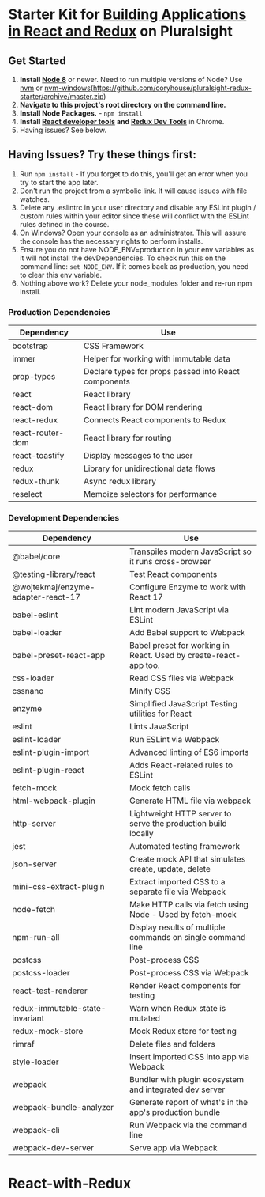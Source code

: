 # Starter Kit for [Building Applications in React and Redux](http://www.pluralsight.com/author/cory-house) on Pluralsight

## Get Started

1. **Install [Node 8](https://nodejs.org)** or newer. Need to run multiple versions of Node? Use [nvm](https://github.com/creationix/nvm) or [nvm-windows](https://github.com/coreybutler/nvm-windows)(https://github.com/coryhouse/pluralsight-redux-starter/archive/master.zip)
2. **Navigate to this project's root directory on the command line.**
3. **Install Node Packages.** - `npm install`
4. **Install [React developer tools](https://chrome.google.com/webstore/detail/react-developer-tools/fmkadmapgofadopljbjfkapdkoienihi?hl=en) and [Redux Dev Tools](https://chrome.google.com/webstore/detail/redux-devtools/lmhkpmbekcpmknklioeibfkpmmfibljd?hl=en)** in Chrome.
5. Having issues? See below.

## Having Issues? Try these things first:

1. Run `npm install` - If you forget to do this, you'll get an error when you try to start the app later.
2. Don't run the project from a symbolic link. It will cause issues with file watches.
3. Delete any .eslintrc in your user directory and disable any ESLint plugin / custom rules within your editor since these will conflict with the ESLint rules defined in the course.
4. On Windows? Open your console as an administrator. This will assure the console has the necessary rights to perform installs.
5. Ensure you do not have NODE_ENV=production in your env variables as it will not install the devDependencies. To check run this on the command line: `set NODE_ENV`. If it comes back as production, you need to clear this env variable.
6. Nothing above work? Delete your node_modules folder and re-run npm install.

### Production Dependencies

| **Dependency**   | **Use**                                              |
| ---------------- | ---------------------------------------------------- |
| bootstrap        | CSS Framework                                        |
| immer            | Helper for working with immutable data               |
| prop-types       | Declare types for props passed into React components |
| react            | React library                                        |
| react-dom        | React library for DOM rendering                      |
| react-redux      | Connects React components to Redux                   |
| react-router-dom | React library for routing                            |
| react-toastify   | Display messages to the user                         |
| redux            | Library for unidirectional data flows                |
| redux-thunk      | Async redux library                                  |
| reselect         | Memoize selectors for performance                    |

### Development Dependencies

| **Dependency**                     | **Use**                                                          |
| ---------------------------------- | ---------------------------------------------------------------- |
| @babel/core                        | Transpiles modern JavaScript so it runs cross-browser            |
| @testing-library/react             | Test React components                                            |
| @wojtekmaj/enzyme-adapter-react-17 | Configure Enzyme to work with React 17                           |
| babel-eslint                       | Lint modern JavaScript via ESLint                                |
| babel-loader                       | Add Babel support to Webpack                                     |
| babel-preset-react-app             | Babel preset for working in React. Used by create-react-app too. |
| css-loader                         | Read CSS files via Webpack                                       |
| cssnano                            | Minify CSS                                                       |
| enzyme                             | Simplified JavaScript Testing utilities for React                |
| eslint                             | Lints JavaScript                                                 |
| eslint-loader                      | Run ESLint via Webpack                                           |
| eslint-plugin-import               | Advanced linting of ES6 imports                                  |
| eslint-plugin-react                | Adds React-related rules to ESLint                               |
| fetch-mock                         | Mock fetch calls                                                 |
| html-webpack-plugin                | Generate HTML file via webpack                                   |
| http-server                        | Lightweight HTTP server to serve the production build locally    |
| jest                               | Automated testing framework                                      |
| json-server                        | Create mock API that simulates create, update, delete            |
| mini-css-extract-plugin            | Extract imported CSS to a separate file via Webpack              |
| node-fetch                         | Make HTTP calls via fetch using Node - Used by fetch-mock        |
| npm-run-all                        | Display results of multiple commands on single command line      |
| postcss                            | Post-process CSS                                                 |
| postcss-loader                     | Post-process CSS via Webpack                                     |
| react-test-renderer                | Render React components for testing                              |
| redux-immutable-state-invariant    | Warn when Redux state is mutated                                 |
| redux-mock-store                   | Mock Redux store for testing                                     |
| rimraf                             | Delete files and folders                                         |
| style-loader                       | Insert imported CSS into app via Webpack                         |
| webpack                            | Bundler with plugin ecosystem and integrated dev server          |
| webpack-bundle-analyzer            | Generate report of what's in the app's production bundle         |
| webpack-cli                        | Run Webpack via the command line                                 |
| webpack-dev-server                 | Serve app via Webpack                                            |
# React-with-Redux
